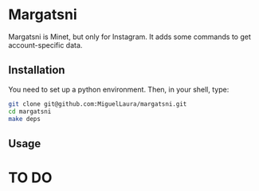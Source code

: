 # Margatsni

Margatsni is Minet, but only for Instagram. It adds some commands to get account-specific data.

## Installation

You need to set up a python environment. Then, in your shell, type:

```bash
git clone git@github.com:MiguelLaura/margatsni.git
cd margatsni
make deps
```

## Usage

# TO DO
